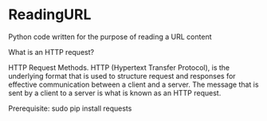 # ReadingURL
Python code written for the purpose of reading a URL content 

What is an HTTP request?

HTTP Request Methods. HTTP (Hypertext Transfer Protocol), is the underlying format that is used to structure request and responses for effective communication between a client and a server. The message that is sent by a client to a server is what is known as an HTTP request.

Prerequisite:
sudo pip install requests
